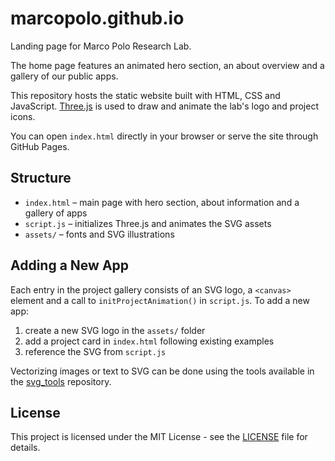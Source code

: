 # marcopolo.github.io

Landing page for Marco Polo Research Lab.

The home page features an animated hero section, an about overview and a gallery of our public apps.

This repository hosts the static website built with HTML, CSS and JavaScript. [Three.js](https://threejs.org/) is used to draw and animate the lab's logo and project icons.

You can open `index.html` directly in your browser or serve the site through GitHub Pages.

## Structure

- `index.html` – main page with hero section, about information and a gallery of apps
- `script.js` – initializes Three.js and animates the SVG assets
- `assets/` – fonts and SVG illustrations

## Adding a New App

Each entry in the project gallery consists of an SVG logo, a `<canvas>` element and a call to `initProjectAnimation()` in `script.js`. To add a new app:

1. create a new SVG logo in the `assets/` folder
2. add a project card in `index.html` following existing examples
3. reference the SVG from `script.js`

Vectorizing images or text to SVG can be done using the tools available in the [svg_tools](https://github.com/temirov/svg_tools) repository.

## License

This project is licensed under the MIT License - see the [LICENSE](LICENSE) file for details.
